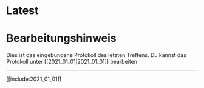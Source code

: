 # Latest

# Bearbeitungshinweis
Dies ist das eingebundene Protokoll des letzten Treffens.
Du kannst das Protokoll unter [[2021_01_01|2021_01_01]] bearbeiten

---

[[include:2021_01_01]]
    